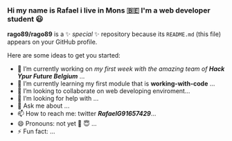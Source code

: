 ### Hi my name is Rafael i live in Mons :belgium: I'm a web developer student :smiley:


**rago89/rago89** is a ✨ _special_ ✨ repository because its `README.md` (this file) appears on your GitHub profile.

Here are some ideas to get you started:

- 🔭 I’m currently working on _my first week with the amazing team of **Hack Ypur Future Belgium**_ ...
- 🌱 I’m currently learning my first module that is **working-with-code**  ...
- 👯 I’m looking to collaborate on  web developing enviroment...
- 🤔 I’m looking for help with ...
- 💬 Ask me about ...
- 📫 How to reach me: twitter **_RafaelG91657429_**...
- 😄 Pronouns: not yet :rofl: 	:innocent: ...
- ⚡ Fun fact: ...
